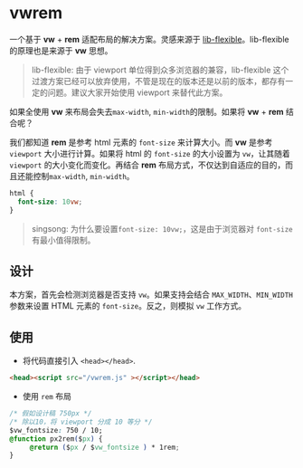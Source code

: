 # vwrem

一个基于 **vw** + **rem** 适配布局的解决方案。灵感来源于 [lib-flexible](https://github.com/amfe/lib-flexible)。lib-flexible 的原理也是来源于 **vw** 思想。

> lib-flexible: 由于 viewport 单位得到众多浏览器的兼容，lib-flexible 这个过渡方案已经可以放弃使用，不管是现在的版本还是以前的版本，都存有一定的问题。建议大家开始使用 viewport 来替代此方案。

如果全使用 **vw** 来布局会失去`max-width`, `min-width`的限制。如果将 **vw** + **rem** 结合呢？

我们都知道 **rem** 是参考 html 元素的 `font-size` 来计算大小。而 **vw** 是参考 `viewport` 大小进行计算。如果将 html 的 `font-size` 的大小设置为 `vw`，让其随着 `viewport` 的大小变化而变化。再结合 **rem** 布局方式，不仅达到自适应的目的，而且还能控制`max-width`, `min-width`。

```css
html {
  font-size: 10vw;
}
```

> singsong: 为什么要设置`font-size: 10vw;`，这是由于浏览器对 `font-size` 有最小值得限制。

## 设计

本方案，首先会检测浏览器是否支持 `vw`。如果支持会结合 `MAX_WIDTH`、`MIN_WIDTH` 参数来设置 HTML 元素的 `font-size`。反之，则模拟 `vw` 工作方式。

## 使用
- 将代码直接引入 `<head></head>`.
```html
<head><script src="/vwrem.js" ></script></head>
```
- 使用 `rem` 布局

```css
/* 假如设计稿 750px */
/* 除以10，将 viewport 分成 10 等分 */
$vw_fontsize: 750 / 10;
@function px2rem($px) {
     @return ($px / $vw_fontsize ) * 1rem;
}
```
